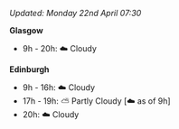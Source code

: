 *Updated: Monday 22nd April 07:30*

**Glasgow**

* 9h - 20h: :cloud: Cloudy

**Edinburgh**

* 9h - 16h: :cloud: Cloudy
* 17h - 19h: :partly_sunny: Partly Cloudy [:cloud: as of 9h]
* 20h: :cloud: Cloudy
